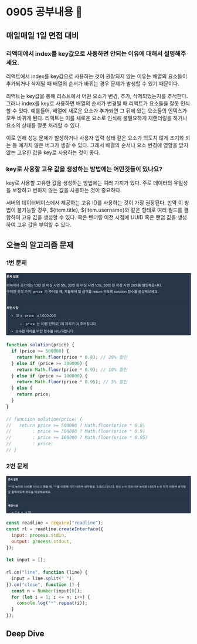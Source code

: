 # 0905 공부내용 📖

## 매일매일 1일 면접 대비

### **리액테에서 index를 key값으로 사용하면 안되는 이유에 대해서 설명해주세요.**

리액트에서 index를 key값으로 사용하는 것이 권장되지 않는 이유는 배열의 요소들이 추가되거나 삭제될 때 배열의 순서가 바뀌는 경우 문제가 발생할 수 있기 때문이다.

리액트는 key값을 통해 리스트에서 어떤 요소가 변경, 추가, 삭제되었는지를 추적한다. 그러나 index를 key로 사용하면 배열의 순서가 변경될 때 리액트가 요소들을 잘못 인식할 수 있다. 예를들어, 배열에 새로운 요소가 추가되면 그 뒤에 있는 요소들의 인덱스가 모두 바뀌게 된다. 리액트는 이를 새로운 요소로 인식해 불필요하게 재랜더링을 하거나 요소의 상태를 잘못 처리할 수 있다.

이로 인해 성능 문제가 발생하거나 사용자 입력 상태 같은 요소가 의도치 않게 초기화 되는 등 예기치 않은 버그가 생길 수 있다. 그래서 배열의 순서나 요소 변경에 영향을 받지 않는 고유한 값을 key로 사용하는 것이 좋다.

### **key로 사용할 고유 값을 생성하는 방법에는 어떤것들이 있나요?**

key로 사용할 고유한 값을 생성하는 방법에는 여러 가지가 있다. 주로 데이터의 유일성을 보장하고 변하지 않는 값을 사용하는 것이 중요하다.

서버의 데이터베이스에서 제공하는 고유 ID를 사용하는 것이 가장 권장된다. 만약 이 방법이 불가능할 경우, ${item.title}, ${item.username}와 같은 형태로 여러 필드를 결합하여 고유 값을 생성할 수 있다. 혹은 렌더링 이전 시점에 UUID 혹은 랜덤 값을 생성하여 고유 값을 부여할 수 있다.

## 오늘의 알고리즘 문제

### 1번 문제

![alt text](image.png)

```js
function solution(price) {
  if (price >= 500000) {
    return Math.floor(price * 0.8); // 20% 할인
  } else if (price >= 300000) {
    return Math.floor(price * 0.9); // 10% 할인
  } else if (price >= 100000) {
    return Math.floor(price * 0.95); // 5% 할인
  } else {
    return price;
  }
}

// function solution(price) {
//   return price >= 500000 ? Math.floor(price * 0.8)
//        : price >= 300000 ? Math.floor(price * 0.9)
//        : price >= 100000 ? Math.floor(price * 0.95)
//        : price;
// }
```

### 2번 문제

![alt text](image-1.png)

```js
const readline = require("readline");
const rl = readline.createInterface({
  input: process.stdin,
  output: process.stdout,
});

let input = [];

rl.on("line", function (line) {
  input = line.split(" ");
}).on("close", function () {
  const n = Number(input[0]);
  for (let i = 1; i <= n; i++) {
    console.log("*".repeat(i));
  }
});
```

## Deep Dive
